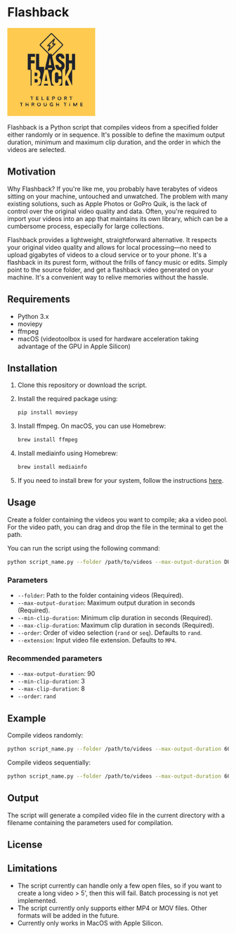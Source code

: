 # Flashback
<img src="logo.jpg" width="200" height="200">

Flashback is a Python script that compiles videos from a specified folder either randomly or in sequence. It's possible to define the maximum output duration, minimum and maximum clip duration, and the order in which the videos are selected.

## Motivation

Why Flashback? If you're like me, you probably have terabytes of videos sitting on your machine, untouched and unwatched. The problem with many existing solutions, such as Apple Photos or GoPro Quik, is the lack of control over the original video quality and data. Often, you're required to import your videos into an app that maintains its own library, which can be a cumbersome process, especially for large collections.

Flashback provides a lightweight, straightforward alternative. It respects your original video quality and allows for local processing—no need to upload gigabytes of videos to a cloud service or to your phone. It's a flashback in its purest form, without the frills of fancy music or edits. Simply point to the source folder, and get a flashback video generated on your machine. It's a convenient way to relive memories without the hassle.

## Requirements

- Python 3.x
- moviepy
- ffmpeg
- macOS (videotoolbox is used for hardware acceleration taking advantage of the GPU in Apple Silicon)

## Installation

1. Clone this repository or download the script.
2. Install the required package using:

   ```bash
   pip install moviepy
   ```
3. Install ffmpeg. On macOS, you can use Homebrew:

   ```bash
   brew install ffmpeg
   ```
4. Install mediainfo using Homebrew:

   ```bash
   brew install mediainfo
   ```
      
5. If you need to install brew for your system, follow the instructions [here](https://brew.sh/).

## Usage

Create a folder containing the videos you want to compile; aka a video pool.
For the video path, you can drag and drop the file in the terminal to get the path.

You can run the script using the following command:

```bash
python script_name.py --folder /path/to/videos --max-output-duration DURATION --min-clip-duration MIN_DURATION --max-clip-duration MAX_DURATION --order ORDER --extension EXTENSION
```

### Parameters

- `--folder`: Path to the folder containing videos (Required).
- `--max-output-duration`: Maximum output duration in seconds (Required).
- `--min-clip-duration`: Minimum clip duration in seconds (Required).
- `--max-clip-duration`: Maximum clip duration in seconds (Required).
- `--order`: Order of video selection (`rand` or `seq`). Defaults to `rand`.
- `--extension`: Input video file extension. Defaults to `MP4`.

### Recommended parameters

- `--max-output-duration`: 90 
- `--min-clip-duration`: 3
- `--max-clip-duration`: 8
- `--order`: `rand`

## Example

Compile videos randomly:

```bash
python script_name.py --folder /path/to/videos --max-output-duration 60 --min-clip-duration 5 --max-clip-duration 10 --order rand --extension MOV
```

Compile videos sequentially:

```bash
python script_name.py --folder /path/to/videos --max-output-duration 60 --min-clip-duration 5 --max-clip-duration 10 --order seq --extension MOV
```

## Output

The script will generate a compiled video file in the current directory with a filename containing the parameters used for compilation.

## License

## Limitations

- The script currently can handle only a few  open files, so if you want to create a long video > 5', then this will fail. Batch processing is not yet implemented.
- The script currently only supports either MP4 or MOV files. Other formats will be added in the future.
- Currently only works in MacOS with Apple Silicon.